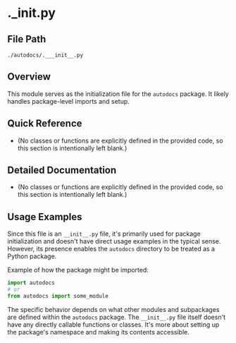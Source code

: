 # .___init__.py

## File Path

`./autodocs/.___init__.py`

## Overview

This module serves as the initialization file for the `autodocs` package. It likely handles package-level imports and setup.

## Quick Reference

*   (No classes or functions are explicitly defined in the provided code, so this section is intentionally left blank.)

## Detailed Documentation

*   (No classes or functions are explicitly defined in the provided code, so this section is intentionally left blank.)

## Usage Examples

Since this file is an `__init__.py` file, it's primarily used for package initialization and doesn't have direct usage examples in the typical sense. However, its presence enables the `autodocs` directory to be treated as a Python package.

Example of how the package might be imported:

```python
import autodocs
# or
from autodocs import some_module
```

The specific behavior depends on what other modules and subpackages are defined within the `autodocs` package. The `__init__.py` file itself doesn't have any directly callable functions or classes. It's more about setting up the package's namespace and making its contents accessible.